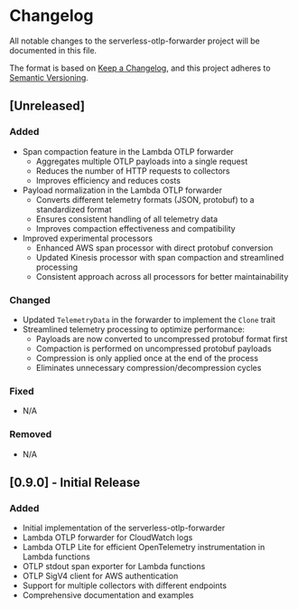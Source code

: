 # Changelog

All notable changes to the serverless-otlp-forwarder project will be documented in this file.

The format is based on [Keep a Changelog](https://keepachangelog.com/en/1.0.0/),
and this project adheres to [Semantic Versioning](https://semver.org/spec/v2.0.0.html).

## [Unreleased]

### Added
- Span compaction feature in the Lambda OTLP forwarder
  - Aggregates multiple OTLP payloads into a single request
  - Reduces the number of HTTP requests to collectors
  - Improves efficiency and reduces costs
- Payload normalization in the Lambda OTLP forwarder
  - Converts different telemetry formats (JSON, protobuf) to a standardized format
  - Ensures consistent handling of all telemetry data
  - Improves compaction effectiveness and compatibility
- Improved experimental processors
  - Enhanced AWS span processor with direct protobuf conversion
  - Updated Kinesis processor with span compaction and streamlined processing
  - Consistent approach across all processors for better maintainability

### Changed
- Updated `TelemetryData` in the forwarder to implement the `Clone` trait
- Streamlined telemetry processing to optimize performance:
  - Payloads are now converted to uncompressed protobuf format first
  - Compaction is performed on uncompressed protobuf payloads
  - Compression is only applied once at the end of the process
  - Eliminates unnecessary compression/decompression cycles

### Fixed
- N/A

### Removed
- N/A

## [0.9.0] - Initial Release

### Added
- Initial implementation of the serverless-otlp-forwarder
- Lambda OTLP forwarder for CloudWatch logs
- Lambda OTLP Lite for efficient OpenTelemetry instrumentation in Lambda functions
- OTLP stdout span exporter for Lambda functions
- OTLP SigV4 client for AWS authentication
- Support for multiple collectors with different endpoints
- Comprehensive documentation and examples 